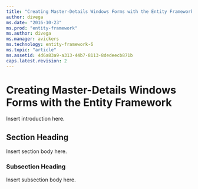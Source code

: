 ```yaml
---
title: "Creating Master-Details Windows Forms with the Entity Framework | Microsoft Docs"
author: divega
ms.date: "2016-10-23"
ms.prod: "entity-framework"
ms.author: divega
ms.manager: avickers
ms.technology: entity-framework-6
ms.topic: "article"
ms.assetid: 4d6a83a9-a313-44b7-8113-8dedeecb871b
caps.latest.revision: 2
---
```

# Creating Master-Details Windows Forms with the Entity Framework
Insert introduction here.  
  
## Section Heading  
 Insert section body here.  
  
### Subsection Heading  
 Insert subsection body here.